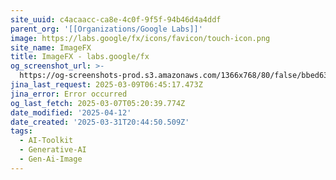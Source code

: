 ```yaml
---
site_uuid: c4acaacc-ca8e-4c0f-9f5f-94b46d4a4ddf
parent_org: '[[Organizations/Google Labs]]'
image: https://labs.google/fx/icons/favicon/touch-icon.png
site_name: ImageFX
title: ImageFX - labs.google/fx
og_screenshot_url: >-
  https://og-screenshots-prod.s3.amazonaws.com/1366x768/80/false/bbed634f3183b3e34309f8fff72b4af7c71ddb7c972052130a0a828169c0f9f0.jpeg
jina_last_request: 2025-03-09T06:45:17.473Z
jina_error: Error occurred
og_last_fetch: 2025-03-07T05:20:39.774Z
date_modified: '2025-04-12'
date_created: '2025-03-31T20:44:50.509Z'
tags:
  - AI-Toolkit
  - Generative-AI
  - Gen-Ai-Image
---
```



































































